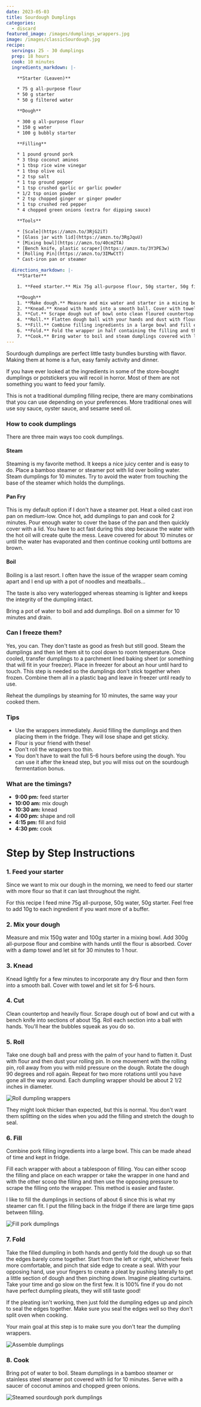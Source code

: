 ```yaml
---
date: 2023-05-03
title: Sourdough Dumplings
categories:
  - discard
featured_image: /images/dumplings_wrappers.jpg
image: /images/classicSourdough.jpg
recipe:
  servings: 25 - 30 dumplings
  prep: 18 hours
  cook: 10 minutes
  ingredients_markdown: |-

    **Starter (Leaven)**

    * 75 g all-purpose flour
    * 50 g starter
    * 50 g filtered water

    **Dough**

    * 300 g all-purpose flour
    * 150 g water
    * 100 g bubbly starter

    **Filling**

    * 1 pound ground pork
    * 3 tbsp coconut aminos
    * 1 tbsp rice wine vinegar
    * 1 tbsp olive oil
    * 2 tsp salt
    * 1 tsp ground pepper
    * 1 tsp crushed garlic or garlic powder
    * 1/2 tsp onion powder
    * 2 tsp chopped ginger or ginger powder
    * 1 tsp crushed red pepper
    * 4 chopped green onions (extra for dipping sauce)

    **Tools**

    * [Scale](https://amzn.to/3RjG2iT)
    * [Glass jar with lid](https://amzn.to/3RgJquU)
    * [Mixing bowl](https://amzn.to/40cm2TA)
    * [Bench knife, plastic scraper](https://amzn.to/3Y3PE3w)
    * [Rolling Pin](https://amzn.to/3IMwCtT)
    * Cast-iron pan or steamer

  directions_markdown: |-
    **Starter**

    1. **Feed starter.** Mix 75g all-purpose flour, 50g starter, 50g filtered water.

    **Dough**
    1. **Make dough.** Measure and mix water and starter in a mixing bowl until fully combined. Add all-purpose flour and mix with hands. Cover with damp towel and let sit for 30 minutes to 1 hour.
    2. **Knead.** Knead with hands into a smooth ball. Cover with towel and let sit for 5-6 hours
    3. **Cut.** Scrape dough out of bowl onto clean floured countertop. Cut dough into small sections of about 15g. Roll each section into a ball with hands.
    4. **Roll.** Flatten dough ball with your hands and dust with flour. With a rolling pin push away from you. Rotate the dough 90 degrees and roll again. Complete two more rotations. Roll out the remaining dough balls. The dumpling wrappers should be about 2 1/2 inches in diameter.
    5. **Fill.** Combine filling ingredients in a large bowl and fill each wrapper with about a tablespoon of filling.
    6. **Fold.** Fold the wrapper in half containing the filling and then pleat the edges together pressing together to create a seal.
    7. **Cook.** Bring water to boil and steam dumplings covered with lid for 10 minutes in a steamer.
---
```


Sourdough dumplings are perfect little tasty bundles bursting with flavor. Making them at home is a fun, easy family activity and dinner.

If you have ever looked at the ingredients in some of the store-bought dumplings or potstickers you will recoil in horror. Most of them are not something you want to feed your family.

This is not a traditional dumpling filling recipe, there are many combinations that you can use depending on your preferences. More traditional ones will use soy sauce, oyster sauce, and sesame seed oil.

### How to cook dumplings

There are three main ways too cook dumplings.

#### Steam

Steaming is my favorite method. It keeps a nice juicy center and is easy to do. Place a bamboo steamer or steamer pot with lid over boiling water. Steam dumplings for 10 minutes. Try to avoid the water from touching the base of the steamer which holds the dumplings.

#### Pan Fry

This is my default option if I don't have a steamer pot. Heat a oiled cast iron pan on medium-low. Once hot, add dumplings to pan and cook for 2 minutes. Pour enough water to cover the base of the pan and then quickly cover with a lid. You have to act fast during this step because the water with the hot oil will create quite the mess. Leave covered for about 10 minutes or until the water has evaporated and then continue cooking until bottoms are brown.

#### Boil

Boiling is a last resort. I often have the issue of the wrapper seam coming apart and I end up with a pot of noodles and meatballs...

The taste is also very waterlogged whereas steaming is lighter and keeps the integrity of the dumpling intact.

Bring a pot of water to boil and add dumplings. Boil on a simmer for 10 minutes and drain.

### Can I freeze them?

Yes, you can. They don't taste as good as fresh but still good. Steam the dumplings and then let them sit to cool down to room temperature. Once cooled, transfer dumplings to a parchment lined baking sheet (or something that will fit in your freezer). Place in freezer for about an hour until hard to touch. This step is needed so the dumplings don't stick together when frozen. Combine them all in a plastic bag and leave in freezer until ready to use.

Reheat the dumplings by steaming for 10 minutes, the same way your cooked them.

### Tips

- Use the wrappers immediately. Avoid filling the dumplings and then placing them in the fridge. They will lose shape and get sticky.
- Flour is your friend with these!
- Don't roll the wrappers too thin.
- You don't have to wait the full 5-6 hours before using the dough. You can use it after the knead step, but you will miss out on the sourdough fermentation bonus.

### What are the timings?

- **9:00 pm:** feed starter
- **10:00 am:** mix dough
- **10:30 am:** knead
- **4:00 pm:** shape and roll
- **4:15 pm:** fill and fold
- **4:30 pm:** cook

# Step by Step Instructions

### 1. Feed your starter

Since we want to mix our dough in the morning, we need to feed our starter with more flour so that it can last throughout the night.

For this recipe I feed mine 75g all-purpose, 50g water, 50g starter. Feel free to add 10g to each ingredient if you want more of a buffer.

### 2. Mix your dough

Measure and mix 150g water and 100g starter in a mixing bowl. Add 300g all-purpose flour and combine with hands until the flour is absorbed. Cover with a damp towel and let sit for 30 minutes to 1 hour.

### 3. Knead

Knead lightly for a few minutes to incorporate any dry flour and then form into a smooth ball. Cover with towel and let sit for 5-6 hours.

### 4. Cut

Clean countertop and heavily flour. Scrape dough out of bowl and cut with a bench knife into sections of about 15g. Roll each section into a ball with hands. You'll hear the bubbles squeak as you do so.

### 5. Roll

Take one dough ball and press with the palm of your hand to flatten it. Dust with flour and then dust your rolling pin. In one movement with the rolling pin, roll away from you with mild pressure on the dough. Rotate the dough 90 degrees and roll again. Repeat for two more rotations until you have gone all the way around. Each dumpling wrapper should be about 2 1/2 inches in diameter.

![Roll dumpling wrappers](/images/dumplings_roll.jpg)

They might look thicker than expected, but this is normal. You don't want them splitting on the sides when you add the filling and stretch the dough to seal.

### 6. Fill

Combine pork filling ingredients into a large bowl. This can be made ahead of time and kept in fridge.

Fill each wrapper with about a tablespoon of filling. You can either scoop the filling and place on each wrapper or take the wrapper in one hand and with the other scoop the filling and then use the opposing pressure to scrape the filling onto the wrapper. This method is easier and faster.

I like to fill the dumplings in sections of about 6 since this is what my steamer can fit. I put the filling back in the fridge if there are large time gaps between filling.

![Fill pork dumplings](/images/dumplings_fill.jpg)

### 7. Fold

Take the filled dumpling in both hands and gently fold the dough up so that the edges barely come together. Start from the left or right, whichever feels more comfortable, and pinch that side edge to create a seal. With your opposing hand, use your fingers to create a pleat by pushing laterally to get a little section of dough and then pinching down. Imagine pleating curtains. Take your time and go slow on the first few. It is 100% fine if you do not have perfect dumpling pleats, they will still taste good!

If the pleating isn't working, then just fold the dumpling edges up and pinch to seal the edges together. Make sure you seal the edges well so they don't split oven when cooking.

Your main goal at this step is to make sure you don't tear the dumpling wrappers.

![Assemble dumplings](/images/dumplings_assemble.jpg)

### 8. Cook

Bring pot of water to boil. Steam dumplings in a bamboo steamer or stainless steel steamer pot covered with lid for 10 minutes. Serve with a saucer of coconut aminos and chopped green onions.

![Steamed sourdough pork dumplings](/images/dumplings_cooked.jpg)
